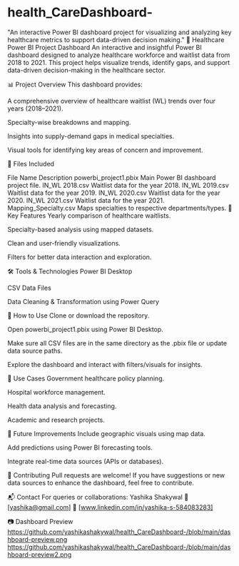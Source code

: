 # health_CareDashboard-
"An interactive Power BI dashboard project for visualizing and analyzing key healthcare metrics to support data-driven decision making."
🏥 Healthcare Power BI Project Dashboard
An interactive and insightful Power BI dashboard designed to analyze healthcare workforce and waitlist data from 2018 to 2021. This project helps visualize trends, identify gaps, and support data-driven decision-making in the healthcare sector.

📊 Project Overview
This dashboard provides:

A comprehensive overview of healthcare waitlist (WL) trends over four years (2018–2021).

Specialty-wise breakdowns and mapping.

Insights into supply-demand gaps in medical specialties.

Visual tools for identifying key areas of concern and improvement.

📁 Files Included

File Name	Description
powerbi_project1.pbix	Main Power BI dashboard project file.
IN_WL 2018.csv	Waitlist data for the year 2018.
IN_WL 2019.csv	Waitlist data for the year 2019.
IN_WL 2020.csv	Waitlist data for the year 2020.
IN_WL 2021.csv	Waitlist data for the year 2021.
Mapping_Specialty.csv	Maps specialties to respective departments/types.
🧠 Key Features
Yearly comparison of healthcare waitlists.

Specialty-based analysis using mapped datasets.

Clean and user-friendly visualizations.

Filters for better data interaction and exploration.

🛠️ Tools & Technologies
Power BI Desktop

CSV Data Files

Data Cleaning & Transformation using Power Query

🧾 How to Use
Clone or download the repository.

Open powerbi_project1.pbix using Power BI Desktop.

Make sure all CSV files are in the same directory as the .pbix file or update data source paths.

Explore the dashboard and interact with filters/visuals for insights.

🎯 Use Cases
Government healthcare policy planning.

Hospital workforce management.

Health data analysis and forecasting.

Academic and research projects.

📌 Future Improvements
Include geographic visuals using map data.

Add predictions using Power BI forecasting tools.

Integrate real-time data sources (APIs or databases).

🤝 Contributing
Pull requests are welcome! If you have suggestions or new data sources to enhance the dashboard, feel free to contribute.

📬 Contact
For queries or collaborations:
Yashika Shakywal
📧 [yashika@gmail.com]
🔗 [www.linkedin.com/in/yashika-s-584083283]

 📷 Dashboard Preview
https://github.com/yashikashakywal/health_CareDashboard-/blob/main/dashboard-preview.png
https://github.com/yashikashakywal/health_CareDashboard-/blob/main/dashboard-preview2.png
